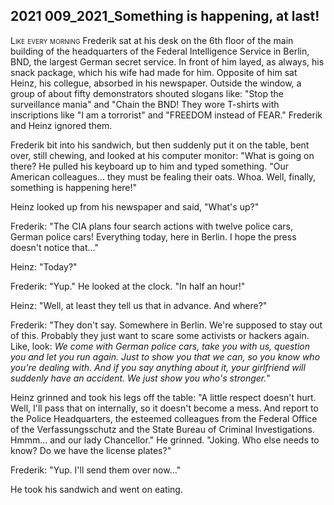 
## **2021** 009_2021_Something is happening, at last!

<span style="font-variant:small-caps;">Like every morning</span> Frederik sat at his desk on the 6th floor of the main building of the headquarters of the Federal Intelligence Service in Berlin, BND, the largest German secret service.
In front of him layed, as always, his snack package, which his wife had made for him. 
Opposite of him sat Heinz, his collegue, absorbed in his newspaper.
Outside the window, a group of about fifty demonstrators shouted slogans like: "Stop the surveillance mania" and "Chain the BND!
They wore T-shirts with inscriptions like "I am a torrorist" and "FREEDOM instead of FEAR."
Frederik and Heinz ignored them.

Frederik bit into his sandwich, but then suddenly put it on the table, bent over, still chewing, and looked at his computer monitor:
"What is going on there?
He pulled his keyboard up to him and typed something.
"Our American colleagues... they must be fealing their oats.
Whoa.
Well, finally, something is happening here!"

Heinz looked up from his newspaper and said, "What's up?"

Frederik: "The CIA plans four search actions with twelve police cars, German police cars!
Everything today, here in Berlin.
I hope the press doesn't notice that..."

Heinz: "Today?"

Frederik: "Yup." He looked at the clock.
"In half an hour!"

Heinz: "Well, at least they tell us that in advance.
And where?"

Frederik: "They don't say.
Somewhere in Berlin.
We're supposed to stay out of this.
Probably they just want to scare some activists or hackers again.
Like, look: <em>We come with German police cars, take you with us, question you and let you run again.
Just to show you that we can, so you know who you're dealing with.
And if you say anything about it, your girlfriend will suddenly have an accident.
We just show you who's stronger.</em>"

Heinz grinned and took his legs off the table:
"A little respect doesn't hurt.
Well, I'll pass that on internally, so it doesn't become a mess.
And report to the Police Headquarters, the esteemed colleagues from the Federal Office of the Verfassungsschutz and the State Bureau of Criminal Investigations.
Hmmm... and our lady Chancellor." He grinned.
"Joking.
Who else needs to know?
Do we have the license plates?"

Frederik: "Yup.
I'll send them over now..."

He took his sandwich and went on eating.
